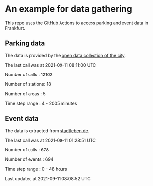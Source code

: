 # An example for data gathering

This repo uses the GitHub Actions to access parking and event data in Frankfurt.

## Parking data
The data is provided by the [open data collection of the city](https://www.offenedaten.frankfurt.de/).

The last call was at 2021-09-11 08:11:00 UTC

Number of calls   : 12162

Number of stations:    18

Number of areas   :     5

Time step range   :     4 -  2005 minutes


## Event data
The data is extracted from [stadtleben.de](https://stadtleben.de/frankfurt/).

The last call was at 2021-09-11 01:28:51 UTC

Number of calls   : 678

Number of events  : 694

Time step range   :   0 -  48 hours


Last updated at 2021-09-11 08:08:52 UTC
